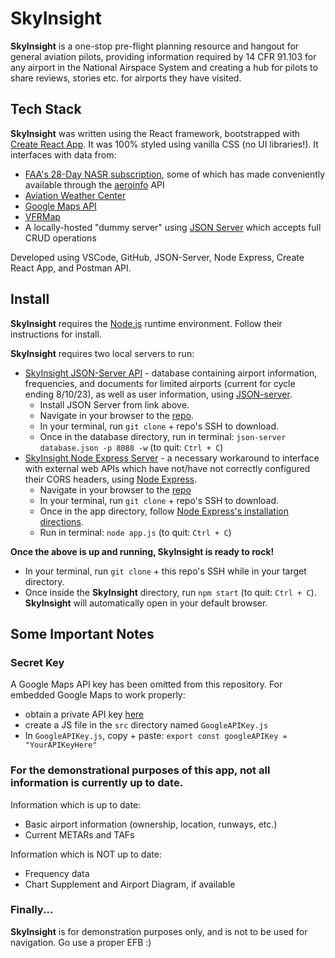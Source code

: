 # SkyInsight

**SkyInsight** is a one-stop pre-flight planning resource and hangout for general aviation pilots, providing information required by 14 CFR 91.103 for any airport in the National Airspace System and creating a hub for pilots to share reviews, stories etc. for airports they have visited.

## Tech Stack

**SkyInsight** was written using the React framework, bootstrapped with [Create React App](https://github.com/facebook/create-react-app). It was 100% styled using vanilla CSS (no UI libraries!). It interfaces with data from:
- [FAA's 28-Day NASR subscription](https://www.faa.gov/air_traffic/flight_info/aeronav/aero_data/NASR_Subscription/), some of which has made conveniently available through the [aeroinfo](https://github.com/kdknigga/aeroinfo) API
- [Aviation Weather Center](https://beta.aviationweather.gov/data/api/)
- [Google Maps API](https://developers.google.com/maps/documentation/javascript)
- [VFRMap](https://vfrmap.com/)
- A locally-hosted "dummy server" using [JSON Server](https://www.npmjs.com/package/json-server) which accepts full CRUD operations

Developed using VSCode, GitHub, JSON-Server, Node Express, Create React App, and Postman API.

## Install

**SkyInsight** requires the [Node.js](https://nodejs.org/en) runtime environment. Follow their instructions for install.

**SkyInsight** requires two local servers to run:
- [SkyInsight JSON-Server API](https://github.com/DavidBartek/sky-insight-api) - database containing airport information, frequencies, and documents for limited airports (current for cycle ending 8/10/23), as well as user information, using [JSON-server](https://github.com/typicode/json-server).
    - Install JSON Server from link above.
    - Navigate in your browser to the [repo](https://github.com/DavidBartek/sky-insight-api).
    - In your terminal, run `git clone` + repo's SSH to download.
    - Once in the database directory, run in terminal: `json-server database.json -p 8088 -w` (to quit: `Ctrl + C`)
- [SkyInsight Node Express Server](https://github.com/DavidBartek/sky-insight-express) - a necessary workaround to interface with external web APIs which have not/have not correctly configured their CORS headers, using [Node Express](https://expressjs.com/en/starter/installing.html).
    - Navigate in your browser to the [repo](https://github.com/DavidBartek/sky-insight-express)
    - In your terminal, run `git clone` + repo's SSH to download.
    - Once in the app directory, follow [Node Express's installation directions](https://expressjs.com/en/starter/installing.html).
    - Run in terminal: `node app.js` (to quit: `Ctrl + C`)

**Once the above is up and running, SkyInsight is ready to rock!**
- In your terminal, run `git clone` + this repo's SSH while in your target directory.
- Once inside the **SkyInsight** directory, run `npm start` (to quit: `Ctrl + C`). **SkyInsight** will automatically open in your default browser.

## Some Important Notes

### Secret Key

A Google Maps API key has been omitted from this repository. For embedded Google Maps to work properly:
- obtain a private API key [here](https://developers.google.com/maps/documentation/javascript/get-api-key)
- create a JS file in the `src` directory named `GoogleAPIKey.js`
- In `GoogleAPIKey.js`, copy + paste: `export const googleAPIKey = "YourAPIKeyHere"`

### For the demonstrational purposes of this app, not all information is currently up to date.
Information which is up to date:
- Basic airport information (ownership, location, runways, etc.)
- Current METARs and TAFs

Information which is NOT up to date:
- Frequency data
- Chart Supplement and Airport Diagram, if available

### Finally...
**SkyInsight** is for demonstration purposes only, and is not to be used for navigation. Go use a proper EFB :)
